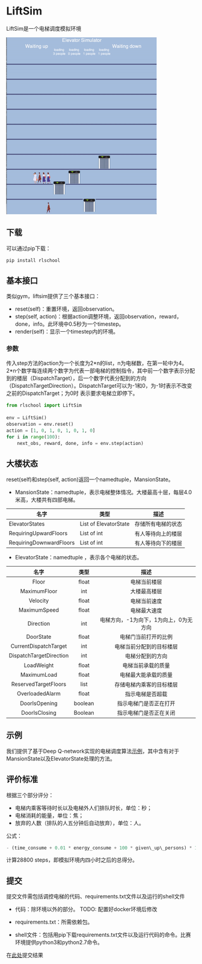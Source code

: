 # LiftSim

LiftSim是一个电梯调度模拟环境

<img src="demo_image.gif" width="400"/>



## 下载

可以通过pip下载：

```python
pip install rlschool
```


## 基本接口

类似gym，liftsim提供了三个基本接口：

- reset(self)：重置环境，返回observation。
- step(self, action)：根据action调整环境，返回observation，reward，done，info。此环境中0.5秒为一个timestep。
- render(self)：显示一个timestep内的环境。

### 参数

传入step方法的action为一个长度为2\*n的list，n为电梯数，在第一轮中为4。2*n个数字每连续两个数字为代表一部电梯的控制指令，其中前一个数字表示分配到的楼层（DispatchTarget），后一个数字代表分配到的方向（DispatchTargetDirection）。DispatchTarget可以为-1和0，为-1时表示不改变之前的DispatchTarget；为0时
表示要求电梯立即停下。

```python
from rlschool import LiftSim

env = LiftSim()
observation = env.reset()
action = [1, 0, 1, 0, 1, 0, 1, 0]
for i in range(100):
    next_obs, reward, done, info = env.step(action)
```

## 大楼状态

reset(self)和step(self, action)返回一个namedtuple，MansionState。

- MansionState：namedtuple，表示电梯整体情况。大楼最高十层，每层4.0米高，大楼共有四部电梯。

|名字                       |类型                  |描述            |
|--------------------------|----------------------|---------------|
|ElevatorStates            |List of ElevatorState |存储所有电梯的状态|
|RequiringUpwardFloors     |List of int           |有人等待向上的楼层|
|RequiringDownwardFloors   |List of int           |有人等待向下的楼层|


- ElevatorState：namedtuple ，表示各个电梯的状态。

| 名字                    | 类型     | 描述                              |
| :----------------------:| :-----: | :------------------------------: |
| Floor                   | float   | 电梯当前楼层                       |
| MaximumFloor            | int     | 大楼最高楼层                       |
| Velocity                | float   | 电梯当前速度                       |
| MaximumSpeed            | float   | 电梯最大速度                       |
| Direction               | int     | 电梯方向，-1为向下，1为向上，0为无方向 |
| DoorState               | float   | 电梯门当前打开的比例                |
| CurrentDispatchTarget   | int     | 电梯当前分配到的目标楼层             |
| DispatchTargetDirection | int     | 电梯分配到的方向                    |
| LoadWeight              | float   | 电梯当前承载的质量                  |
| MaximumLoad             | float   | 电梯最大能承载的质量                |
| ReservedTargetFloors    | list    | 存储电梯内乘客的目标楼层             |
| OverloadedAlarm         | float   | 指示电梯是否超载                    |
| DoorIsOpening           | boolean | 指示电梯门是否正在打开               |
| DoorIsClosing           | Boolean | 指示电梯门是否正在关闭               |


## 示例

我们提供了基于Deep Q-network实现的电梯调度算法[示例][demo]，其中含有对于MansionState以及ElevatorState处理的方法。

## 评价标准

根据三个部分评分：

- 电梯内乘客等待时长以及电梯外人们排队时长，单位：秒；
- 电梯消耗的能量，单位：焦；
- 放弃的人数（排队的人五分钟后自动放弃），单位：人。

公式：

```python
- (time_consume + 0.01 * energy_consume + 100 * given\_up\_persons) * 1e-4
```

计算28800 steps，即模拟环境内四小时之后的总得分。

## 提交

提交文件需包括调控电梯的代码、requirements.txt文件以及运行的shell文件

- 代码：除环境以外的部分。    TODO: 配置好docker环境后修改

- requirements.txt：所需依赖包。

- shell文件：包括用pip下载requirements.txt文件以及运行代码的命令。比赛环境提供python3和python2.7命令。

在[此处][submit]提交结果


[demo]: https://github.com/Banmahhhh/RLSchool/blob/master/liftsim/demo.py
[submit]: https://www.google.com/
